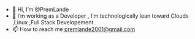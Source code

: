 - 👋 Hi, I’m @PremLande
- 👀 I’m working as a Developer , I'm technologically lean toward  Clouds ,Linux ,Full  Stack Developement.
- 📫 How to reach me premlande2001@gmail.com

<!---
PremLande/PremLande is a ✨ special ✨ repository because its `README.md` (this file) appears on your GitHub profile.
You can click the Preview link to take a look at your changes.
--->

